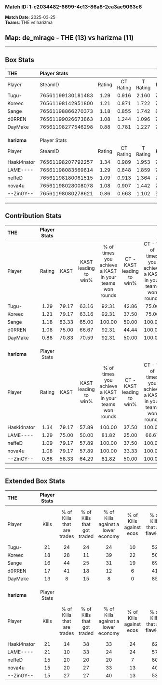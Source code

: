 ### Match ID: 1-c2034482-6699-4c13-86a8-2ea3ae9063c6  
**Match Date**: 2025-03-25  
**Teams**: THE vs harizma  

## **Map**: de_mirage - THE (13) vs harizma (11)  
---  

## Box Stats  

| **THE**     | Player Stats      |        |           |          |       |      |       |         |        |      |     |
| :- | :- | :-: | :-: | :-: | :-: | :-: | :-: | :-: | :-: | :-: | :-: |
| Player      | SteamID           | Rating | CT Rating | T Rating | KAST  | ADR  | Kills | Assists | Deaths | K/D  | HS% |
| Tugu-       | 76561199130181483 |  1.29  |   0.916   |  2.160   | 79.17 | 95.5 |  21   |    7    |   20   | 1.05 | 80  |
| Koreec      | 76561198142951800 |  1.21  |   0.871   |  1.722   | 79.17 | 75.6 |  18   |    8    |   16   | 1.13 | 55  |
| Sange       | 76561198866270373 |  1.18  |   0.855   |  1.742   | 83.33 | 71.5 |  16   |   10    |   15   | 1.07 | 25  |
| d0RREN      | 76561199026673863 |  1.08  |   1.244   |  1.096   | 75.00 | 67.6 |  17   |    4    |   17   | 1.00 | 47  |
| DayMake     | 76561198277546298 |  0.88  |   0.781   |  1.227   | 70.83 | 77.1 |  13   |    8    |   20   | 0.65 | 30  |
|             |                   |        |           |          |       |      |       |         |        |      |     |
|             |                   |        |           |          |       |      |       |         |        |      |     |
|             |                   |        |           |          |       |      |       |         |        |      |     |
| **harizma** | Player Stats      |        |           |          |       |      |       |         |        |      |     |
| Player      | SteamID           | Rating | CT Rating | T Rating | KAST  | ADR  | Kills | Assists | Deaths | K/D  | HS% |
| Haski4nator | 76561198207792257 |  1.34  |   0.989   |  1.953   | 79.17 | 91.8 |  21   |    6    |   17   | 1.24 | 61  |
| LAME----    | 76561198083569614 |  1.29  |   0.848   |  1.859   | 75.00 | 95.2 |  21   |    4    |   18   | 1.17 | 47  |
| neffeD      | 76561198180061515 |  1.09  |   0.913   |  1.364   | 79.17 | 78.5 |  15   |    8    |   17   | 0.88 | 40  |
| nova4u      | 76561198028008078 |  1.08  |   0.907   |  1.442   | 79.17 | 77.9 |  15   |    8    |   17   | 0.88 | 86  |
| --ZinGY--   | 76561198080278621 |  0.86  |   0.663   |  1.102   | 58.33 | 60.4 |  15   |    4    |   17   | 0.88 | 26  |
---  

## Contribution Stats  

| **THE**     | Player Stats |       |                      |                                                        |                           |                                                             |                          |                                                            |
| :- | :-: | :-: | :-: | :-: | :-: | :-: | :-: | :-: |
| Player      |    Rating    | KAST  | KAST leading to win% | % of times you achieve a KAST in your teams won rounds | CT - KAST leading to win% | CT - % of times you achieve a KAST in your teams won rounds | T - KAST leading to win% | T - % of times you achieve a KAST in your teams won rounds |
| Tugu-       |     1.29     | 79.17 |        63.16         |                         92.31                          |           42.86           |                            75.00                            |          75.00           |                           100.00                           |
| Koreec      |     1.21     | 79.17 |        63.16         |                         92.31                          |           37.50           |                            75.00                            |          81.82           |                           100.00                           |
| Sange       |     1.18     | 83.33 |        65.00         |                         100.00                         |           50.00           |                           100.00                            |          75.00           |                           100.00                           |
| d0RREN      |     1.08     | 75.00 |        66.67         |                         92.31                          |           44.44           |                           100.00                            |          88.89           |                           88.89                            |
| DayMake     |     0.88     | 70.83 |        70.59         |                         92.31                          |           50.00           |                           100.00                            |          88.89           |                           88.89                            |
|             |              |       |                      |                                                        |                           |                                                             |                          |                                                            |
|             |              |       |                      |                                                        |                           |                                                             |                          |                                                            |
|             |              |       |                      |                                                        |                           |                                                             |                          |                                                            |
| **harizma** | Player Stats |       |                      |                                                        |                           |                                                             |                          |                                                            |
| Player      |    Rating    | KAST  | KAST leading to win% | % of times you achieve a KAST in your teams won rounds | CT - KAST leading to win% | CT - % of times you achieve a KAST in your teams won rounds | T - KAST leading to win% | T - % of times you achieve a KAST in your teams won rounds |
| Haski4nator |     1.34     | 79.17 |        57.89         |                         100.00                         |           37.50           |                           100.00                            |          72.73           |                           100.00                           |
| LAME----    |     1.29     | 75.00 |        50.00         |                         81.82                          |           25.00           |                            66.67                            |          70.00           |                           87.50                            |
| neffeD      |     1.09     | 79.17 |        57.89         |                         100.00                         |           37.50           |                           100.00                            |          72.73           |                           100.00                           |
| nova4u      |     1.08     | 79.17 |        57.89         |                         100.00                         |           33.33           |                           100.00                            |          80.00           |                           100.00                           |
| --ZinGY--   |     0.86     | 58.33 |        64.29         |                         81.82                          |           50.00           |                           100.00                            |          75.00           |                           75.00                            |
---  

## Extended Box Stats  

| **THE**     | Player Stats |                            |                            |                                    |                         |                              |                                 |        |                             |                                     |                          |                               |                            |
| :- | :-: | :-: | :-: | :-: | :-: | :-: | :-: | :-: | :-: | :-: | :-: | :-: | :-: |
| Player      |    Kills     | % of Kills that are trades | % of Kills that got traded | % of Kills against a lower economy | % of Kills against ecos | % of Kills that are flawless | % of Kills that are close duels | Deaths | % of Deaths that get traded | % of Deaths against a lower economy | % of Deaths against ecos | % of Deaths that are flawless | % of Deaths that are close |
| Tugu-       |      21      |             24             |             24             |                 24                 |           10            |              52              |               10                |   20   |             40              |                 10                  |            5             |              60               |             10             |
| Koreec      |      18      |             28             |             11             |                 39                 |           22            |              50              |               11                |   16   |             25              |                  0                  |            0             |              38               |             0              |
| Sange       |      16      |             44             |             25             |                 31                 |           19            |              69              |                0                |   15   |             33              |                  7                  |            0             |              53               |             0              |
| d0RREN      |      17      |             41             |             18             |                 12                 |            6            |              41              |                6                |   17   |             24              |                 12                  |            6             |              76               |             0              |
| DayMake     |      13      |             8              |             15             |                 8                  |            0            |              85              |                0                |   20   |             25              |                 15                  |            10            |              65               |             15             |
|             |              |                            |                            |                                    |                         |                              |                                 |        |                             |                                     |                          |                               |                            |
|             |              |                            |                            |                                    |                         |                              |                                 |        |                             |                                     |                          |                               |                            |
|             |              |                            |                            |                                    |                         |                              |                                 |        |                             |                                     |                          |                               |                            |
| **harizma** | Player Stats |                            |                            |                                    |                         |                              |                                 |        |                             |                                     |                          |                               |                            |
| Player      |    Kills     | % of Kills that are trades | % of Kills that got traded | % of Kills against a lower economy | % of Kills against ecos | % of Kills that are flawless | % of Kills that are close duels | Deaths | % of Deaths that get traded | % of Deaths against a lower economy | % of Deaths against ecos | % of Deaths that are flawless | % of Deaths that are close |
| Haski4nator |      21      |             14             |             38             |                 33                 |           24            |              62              |                0                |   17   |             35              |                 24                  |            12            |              53               |             0              |
| LAME----    |      21      |             10             |             33             |                 24                 |           24            |              57              |                5                |   18   |             17              |                 17                  |            6             |              50               |             6              |
| neffeD      |      15      |             20             |             20             |                 20                 |            7            |              80              |               13                |   17   |             12              |                 18                  |            0             |              41               |             12             |
| nova4u      |      15      |             20             |             27             |                 33                 |           13            |              40              |                7                |   17   |             24              |                 18                  |            0             |              59               |             12             |
| --ZinGY--   |      15      |             27             |             27             |                 40                 |           13            |              53              |                7                |   17   |              6              |                 18                  |            6             |              76               |             0              |
